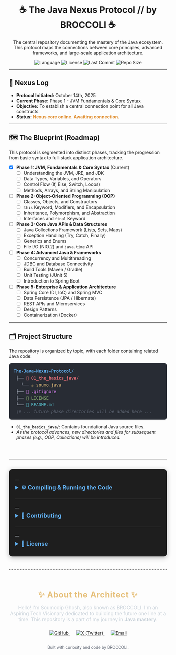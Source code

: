 <div align="center">

  # ☕ The Java Nexus Protocol // by BROCCOLI ☕

  <p>
    The central repository documenting the mastery of the Java ecosystem. This protocol maps the connections between core principles, advanced frameworks, and large-scale application architecture.
  </p>
  
  <!-- Updated Badges for Java Repo -->
  <p>
    <img alt="Language" src="https://img.shields.io/badge/Language-Java-E09135.svg?style=for-the-badge&logo=openjdk&logoColor=white">
    <img alt="License" src="https://img.shields.io/github/license/THE-SOUMODIPghoshOFFICIAL/The-Java-Nexus-Protocol-by-BROCCOLI?style=for-the-badge&color=brightgreen">
    <img alt="Last Commit" src="https://img.shields.io/github/last-commit/THE-SOUMODIPghoshOFFICIAL/The-Java-Nexus-Protocol-by-BROCCOLI?style=for-the-badge&logo=github&color=cyan">
    <img alt="Repo Size" src="https://img.shields.io/github/repo-size/THE-SOUMODIPghoshOFFICIAL/The-Java-Nexus-Protocol-by-BROCCOLI?style=for-the-badge&color=violet">
  </p>

</div>

---

## 🧾 Nexus Log

* **Protocol Initiated:** October 14th, 2025
* **Current Phase:** Phase 1 - JVM Fundamentals & Core Syntax
* **Objective:** To establish a central connection point for all Java constructs.
* **Status:** <font color="#E09135">**Nexus core online. Awaiting connection.**</font>

---

## 🗺️ The Blueprint (Roadmap)

This protocol is segmented into distinct phases, tracking the progression from basic syntax to full-stack application architecture.

- [x] **Phase 1: JVM, Fundamentals & Core Syntax** (Current)
  - [ ] Understanding the JVM, JRE, and JDK
  - [ ] Data Types, Variables, and Operators
  - [ ] Control Flow (If, Else, Switch, Loops)
  - [ ] Methods, Arrays, and String Manipulation
- [ ] **Phase 2: Object-Oriented Programming (OOP)**
  - [ ] Classes, Objects, and Constructors
  - [ ] `this` Keyword, Modifiers, and Encapsulation
  - [ ] Inheritance, Polymorphism, and Abstraction
  - [ ] Interfaces and `final` Keyword
- [ ] **Phase 3: Core Java APIs & Data Structures**
  - [ ] Java Collections Framework (Lists, Sets, Maps)
  - [ ] Exception Handling (Try, Catch, Finally)
  - [ ] Generics and Enums
  - [ ] File I/O (NIO.2) and `java.time` API
- [ ] **Phase 4: Advanced Java & Frameworks**
  - [ ] Concurrency and Multithreading
  - [ ] JDBC and Database Connectivity
  - [ ] Build Tools (Maven / Gradle)
  - [ ] Unit Testing (JUnit 5)
  - [ ] Introduction to Spring Boot
- [ ] **Phase 5: Enterprise & Application Architecture**
  - [ ] Spring Core (DI, IoC) and Spring MVC
  - [ ] Data Persistence (JPA / Hibernate)
  - [ ] REST APIs and Microservices
  - [ ] Design Patterns
  - [ ] Containerization (Docker)

---

<h2 id="-project-structure">🗂️ Project Structure</h2>

<p>The repository is organized by topic, with each folder containing related Java code:</p>

<!-- Updated File Structure for Java -->
<div style="font-family: 'Consolas', 'Monaco', monospace; background-color: #282c34; color: #abb2bf; padding: 15px; border-radius: 8px; line-height: 1.6; font-size: 0.95em; overflow-x: auto;">
    <span style="color: #61afef;"><b>The-Java-Nexus-Protocol/</b></span><br>
    &emsp;├── <span style="color: #e06c75;">📁 <b>01_the_basics_java/</b></span><br>
    &emsp;&emsp;&emsp;└── <span style="color: #e5c07b;">☕ soumo.java</span><br>
    &emsp;├── <span style="color: #c678dd;">🚫 .gitignore</span><br>
    &emsp;├── <span style="color: #98c379;">📜 LICENSE</span><br>
    &emsp;└── <span style="color: #56b6c2;">📝 README.md</span><br>
    &emsp;<i><span style="color: #5c6370;">\# ... future phase directories will be added here ...</span></i>
</div>

<p>
  <ul>
    <li><b><code>01_the_basics_java/</code></b>: Contains foundational Java source files.</li>
    <li><em>As the protocol advances, new directories and files for subsequent phases (e.g., OOP, Collections) will be introduced.</em></li>
  </ul>
</p>

<br>
<hr style="border: 0; height: 1px; background: #333; margin-top: 30px; margin-bottom: 30px;">

<div style="background-color: #1e1e1e; border-radius: 10px; padding: 20px; margin-top: 30px; box-shadow: 0 4px 15px rgba(0, 0, 0, 0.3); color: #c8d1d9;">
   __ 
    <details style="margin-bottom: 15px; border-bottom: 1px solid #333; padding-bottom: 15px;">
        <summary style="font-size: 1.3em; font-weight: bold; color: #61afef; cursor: pointer; outline: none; padding: 10px 0;">
            ⚙️ Compiling & Running the Code
        </summary>
        <div style="padding-left: 2em; padding-top: 10px;">
            <p>To compile and run a specific Java file:</p>
            <ol>
                <li>Ensure you have the Java JDK (Java 17 or higher) installed.</li>
                <li>Clone the repository and navigate to the root folder:
                    <pre style="background-color: #2c313a; color: #abb2bf; padding: 15px; border-radius: 5px; display: block; overflow-x: auto; margin-top: 10px;"><code>cd The-Java-Nexus-Protocol</code></pre>
                </li>
                <li>Compile the <code>.java</code> file. This will create a <code>.class</code> file:
                    <pre style="background-color: #2c313a; color: #abb2bf; padding: 15px; border-radius: 5px; display: block; overflow-x: auto; margin-top: 10px;"><code>javac 01_the_basics_java/soumo.java</code></pre>
                </li>
                <li>Run the compiled code from the root directory using the package path:
                    <pre style="background-color: #2c313a; color: #abb2bf; padding: 15px; border-radius: 5px; display: block; overflow-x: auto; margin-top: 10px;"><code>java 01_the_basics_java.soumo</code></pre>
                    <em>(Replace <code>soumo</code> with the name of the class you wish to run)</em>
                </li>
            </ol>
        </div>
    </details>
__
    <details style="margin-bottom: 15px; border-bottom: 1px solid #333; padding-bottom: 15px;">
        <summary style="font-size: 1.3em; font-weight: bold; color: #61afef; cursor: pointer; outline: none; padding: 10px 0;">
            🤝 Contributing
        </summary>
        <div style="padding-left: 2em; padding-top: 10px;">
            <p>As this is a personal learning journey, I'm not actively seeking direct contributions to code.</p>
            <p>However, your feedback is highly valued! If you spot a bug, have a suggestion for more <strong>idiomatic Java</strong>, or want to discuss a concept, please don't hesitate to:</p>
            <!-- Fixed the stray characters here and updated the link -->
            <div style="text-align: center; margin-top: 20px;">
                <a href="https://github.com/THE-SOUMODIPghoshOFFICIAL/The-Java-Nexus-Protocol-by-BROCCOLI/issues/new" target="_blank" style="display: inline-block; background-color: #98c379; color: #282c34; padding: 12px 25px; border-radius: 8px; text-decoration: none; font-weight: bold; font-size: 1.1em; margin-top: 20px; border: none; cursor: pointer;">
                    Open an Issue on GitHub
                </a>
            </div>
            <p style="margin-top: 20px;">Your insights help refine the protocol!</p>
        </div>
    </details>
__
    <!-- This is the 'License' section that was missing from your code snippet -->
    <details style="border: none; margin-bottom: 0; padding-bottom: 0;">
        <summary style="font-size: 1.3em; font-weight: bold; color: #61afef; cursor: pointer; outline: none; padding: 10px 0;">
            📄 License
        </summary>
        <div style="padding-left: 2em; padding-top: 10px;">
            <p>This project is licensed under the <strong>MIT License</strong> - you can find the full details in the <a href="LICENSE" style="color: #61afef; text-decoration: none;">LICENSE</a> file.</p>
            <p>Feel free to use, modify, and distribute according to the terms.</p>
        </div>
    </details>

</div>

<div style="text-align: center; margin-top: 40px; padding-top: 30px; border-top: 1px dashed #444;">
    <h3 style="font-size: 1.8em; color: #e6c07b; margin-bottom: 15px; letter-spacing: 1px;">
        ✨ About the Architect ✨
    </h3>
    <p style="font-size: 1.1em; color: #c8d1d9; margin-bottom: 25px; max-width: 800px; margin-left: auto; margin-right: auto;">
        Hello! I'm Soumodip Ghosh, also known as BROCCOLI. I'm an Aspiring Tech Visionary dedicated to building the future one line at a time. This repository is a part of my journey in <strong>Java mastery</strong>.
    </p>
    <div style="margin-top: 20px; margin-bottom: 30px;">
        <a href="https://github.com/THE-SOUMODIPghoshOFFICIAL" target="_blank" style="margin: 0 10px;">
            <img src="https://img.shields.io/badge/-GitHub-181717?style=for-the-badge&logo=github&logoColor=white" alt="GitHub">
        </a>
        <a href="httpsx.com/Dips_soumayan" target="_blank" style="margin: 0 10px;">
            <img src="https://img.shields.io/badge/-X-000000?style=for-the-badge&logo=x&logoColor=white" alt="X (Twitter)">
        </a>
        <a href="mailto:thedipssoumoofficial@gmail.com" target="_blank" style="margin: 0 10px;">
            <img src="https://img.shields.io/badge/-Email-D14836?style=for-the-badge&logo=gmail&logoColor=white" alt="Email">
        </a>
    </div>
    <p style="font-size: 0.9em; color: #5c6370;">
        Built with curiosity and code by BROCCOLI.
    </p>
</div>